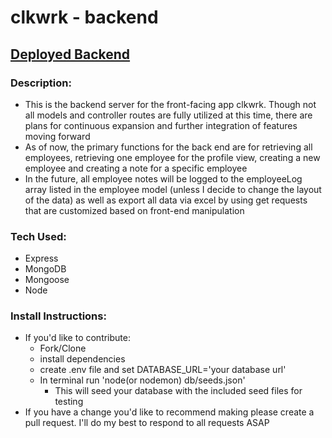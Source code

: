 # clkwrk - backend
## [Deployed Backend](https://clkwrk-be.herokuapp.com/)
### Description:
-	This is the backend server for the front-facing app clkwrk. Though not all models and controller routes are fully utilized at this time, there are plans for continuous expansion and further integration of features moving forward
-	As of now, the primary functions for the back end are for retrieving all employees, retrieving one employee for the profile view, creating a new employee and creating a note for a specific employee
-	In the future, all employee notes will be logged to the employeeLog array listed in the employee model (unless I decide to change the layout of the data) as well as export all data via excel by using get requests that are customized based on front-end manipulation
### Tech Used:
-	Express
-	MongoDB
-	Mongoose
-	Node
### Install Instructions:
- If you'd like to contribute:
	- 	Fork/Clone
	- 	install dependencies
	- 	create .env file and set DATABASE_URL='your database url'
	- 	In terminal run 'node(or nodemon) db/seeds.json'
		-	This will seed your database with the included seed files for testing
- If you have a change you'd like to recommend making please create a pull request. I'll do my best to respond to all requests ASAP

